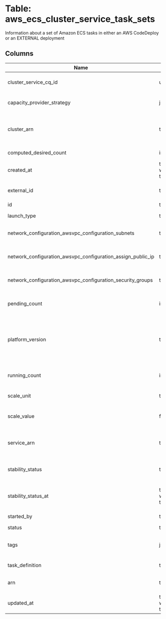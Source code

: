 
# Table: aws_ecs_cluster_service_task_sets
Information about a set of Amazon ECS tasks in either an AWS CodeDeploy or an EXTERNAL deployment
## Columns
| Name        | Type           | Description  |
| ------------- | ------------- | -----  |
|cluster_service_cq_id|uuid|Unique CloudQuery ID of aws_ecs_cluster_services table (FK)|
|capacity_provider_strategy|jsonb|The capacity provider strategy associated with the task set.|
|cluster_arn|text|The Amazon Resource Name (ARN) of the cluster that the service that hosts the task set exists in.|
|computed_desired_count|integer|The computed desired count for the task set|
|created_at|timestamp without time zone|The Unix timestamp for when the task set was created.|
|external_id|text|The external ID associated with the task set|
|id|text|The ID of the task set.|
|launch_type|text|The launch type the tasks in the task set are using|
|network_configuration_awsvpc_configuration_subnets|text[]|The IDs of the subnets associated with the task or service|
|network_configuration_awsvpc_configuration_assign_public_ip|text|Whether the task's elastic network interface receives a public IP address|
|network_configuration_awsvpc_configuration_security_groups|text[]|The IDs of the security groups associated with the task or service|
|pending_count|integer|The number of tasks in the task set that are in the PENDING status during a deployment|
|platform_version|text|The AWS Fargate platform version on which the tasks in the task set are running. A platform version is only specified for tasks run on AWS Fargate|
|running_count|integer|The number of tasks in the task set that are in the RUNNING status during a deployment|
|scale_unit|text|The unit of measure for the scale value.|
|scale_value|float|The value, specified as a percent total of a service's desiredCount, to scale the task set|
|service_arn|text|The Amazon Resource Name (ARN) of the service the task set exists in.|
|stability_status|text|The stability status, which indicates whether the task set has reached a steady state|
|stability_status_at|timestamp without time zone|The Unix timestamp for when the task set stability status was retrieved.|
|started_by|text|The tag specified when a task set is started|
|status|text|The status of the task set|
|tags|jsonb|The metadata that you apply to the task set to help you categorize and organize them|
|task_definition|text|The task definition the task set is using.|
|arn|text|The Amazon Resource Name (ARN) of the task set.|
|updated_at|timestamp without time zone|The Unix timestamp for when the task set was last updated.|
